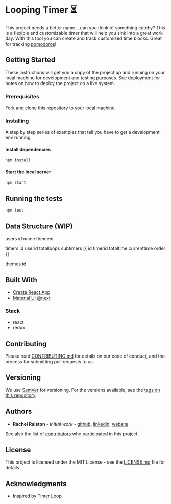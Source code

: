 # Looping Timer ⏳

This project needs a better name... can you think of something catchy?
This is a flexible and customizable timer that will help you sink into a great work day. With this tool you can create and track customized time blocks. Great for tracking [pomodoros](https://en.wikipedia.org/wiki/Pomodoro_Technique)!

## Getting Started

These instructions will get you a copy of the project up and running on your local machine for development and testing purposes. See deployment for notes on how to deploy the project on a live system.

### Prerequisites

Fork and clone this repository to your local machine.

### Installing

A step by step series of examples that tell you have to get a development env running

#### Install dependencies

```bash
npm install
```

#### Start the local server

```bash
npm start
```

<!-- End with an example of getting some data out of the system or using it for a little demo -->

## Running the tests

```bash
npm test
```

## Data Structure (WIP)

users
  id
  name
  themeid

timers
  id
  userid
  totalloops
  subtimers [{
    id
    timerid
    totaltime
    currenttime
    order
  }]

themes
    id

<!-- Explain how to run the automated tests for this system

### Break down into end to end tests

Explain what these tests test and why

```
Give an example
```

### And coding style tests

Explain what these tests test and why

```
Give an example
``` -->

<!-- ## Deployment

Add additional notes about how to deploy this on a live system -->

## Built With

* [Create React App](https://github.com/facebookincubator/create-react-app/blob/master/packages/react-scripts/template/README.md)
* [Material UI @next](https://material-ui-next.com/)

### Stack

* react
* redux

## Contributing

Please read [CONTRIBUTING.md](CONTRIBUTING.md) for details on our code of conduct, and the process for submitting pull requests to us.

## Versioning

We use [SemVer](http://semver.org/) for versioning. For the versions available, see the [tags on this repository](https://github.com/your/project/tags).

## Authors

* **Rachel Ralston** - *Initial work* - [github](https://github.com/rachel-ftw),  [linkedin](http://www.linkedin.com/in/rachelralston), [website](http://www.rachelralston.com)

See also the list of [contributors](https://github.com/rachel-ftw/looping-timer/contributors) who participated in this project.

## License

This project is licensed under the MIT License - see the [LICENSE.md](LICENSE.md) file for details

## Acknowledgments

* Inspired by [Timer Loop](https://chrome.google.com/webstore/detail/timer-loop/mdkfiefeoimmobmhdimachkfcpkgahlc?hl=en)
